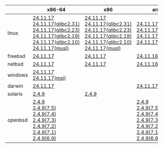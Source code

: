 ||x86-64|x86|arm64|armel|ppc64le|
| --- | --- | --- | --- | --- | --- |
|linux|[24.11.17](https://github.com/roswell/sbcl_head/releases/download/24.11.17/sbcl-24.11.17-x86-64-linux-binary.tar.bz2)<br />[24.11.17(glibc2.31)](https://github.com/roswell/sbcl_head/releases/download/24.11.17/sbcl-24.11.17-x86-64-linux-glibc2.31-binary.tar.bz2)<br />[24.11.17(glibc2.23)](https://github.com/roswell/sbcl_head/releases/download/24.11.17/sbcl-24.11.17-x86-64-linux-glibc2.23-binary.tar.bz2)<br />[24.11.17(glibc2.19)](https://github.com/roswell/sbcl_head/releases/download/24.11.17/sbcl-24.11.17-x86-64-linux-glibc2.19-binary.tar.bz2)<br />[24.11.17(glibc2.10)](https://github.com/roswell/sbcl_head/releases/download/24.11.17/sbcl-24.11.17-x86-64-linux-glibc2.10-binary.tar.bz2)<br />[24.11.17(musl)](https://github.com/roswell/sbcl_head/releases/download/24.11.17/sbcl-24.11.17-x86-64-linux-musl-binary.tar.bz2)<br />|[24.11.17](https://github.com/roswell/sbcl_head/releases/download/24.11.17/sbcl-24.11.17-x86-linux-binary.tar.bz2)<br />[24.11.17(glibc2.31)](https://github.com/roswell/sbcl_head/releases/download/24.11.17/sbcl-24.11.17-x86-linux-glibc2.31-binary.tar.bz2)<br />[24.11.17(glibc2.23)](https://github.com/roswell/sbcl_head/releases/download/24.11.17/sbcl-24.11.17-x86-linux-glibc2.23-binary.tar.bz2)<br />[24.11.17(glibc2.19)](https://github.com/roswell/sbcl_head/releases/download/24.11.17/sbcl-24.11.17-x86-linux-glibc2.19-binary.tar.bz2)<br />[24.11.17(glibc2.10)](https://github.com/roswell/sbcl_head/releases/download/24.11.17/sbcl-24.11.17-x86-linux-glibc2.10-binary.tar.bz2)<br />[24.11.17(musl)](https://github.com/roswell/sbcl_head/releases/download/24.11.17/sbcl-24.11.17-x86-linux-musl-binary.tar.bz2)<br />|[24.11.17](https://github.com/roswell/sbcl_head/releases/download/24.11.17/sbcl-24.11.17-arm64-linux-binary.tar.bz2)<br />[24.11.17(glibc2.23)](https://github.com/roswell/sbcl_head/releases/download/24.11.17/sbcl-24.11.17-arm64-linux-glibc2.23-binary.tar.bz2)<br />[24.11.17(glibc2.19)](https://github.com/roswell/sbcl_head/releases/download/24.11.17/sbcl-24.11.17-arm64-linux-glibc2.19-binary.tar.bz2)<br />[24.11.17(musl)](https://github.com/roswell/sbcl_head/releases/download/24.11.17/sbcl-24.11.17-arm64-linux-musl-binary.tar.bz2)<br />|[24.11.17](https://github.com/roswell/sbcl_head/releases/download/24.11.17/sbcl-24.11.17-armel-linux-binary.tar.bz2)<br />|[24.11.17](https://github.com/roswell/sbcl_head/releases/download/24.11.17/sbcl-24.11.17-ppc64le-linux-binary.tar.bz2)<br />[24.11.17(glibc2.23)](https://github.com/roswell/sbcl_head/releases/download/24.11.17/sbcl-24.11.17-ppc64le-linux-glibc2.23-binary.tar.bz2)<br />[24.11.17(glibc2.19)](https://github.com/roswell/sbcl_head/releases/download/24.11.17/sbcl-24.11.17-ppc64le-linux-glibc2.19-binary.tar.bz2)<br />|
|freebsd|[24.11.17](https://github.com/roswell/sbcl_head/releases/download/24.11.17/sbcl-24.11.17-x86-64-freebsd-binary.tar.bz2)<br />|[24.11.17](https://github.com/roswell/sbcl_head/releases/download/24.11.17/sbcl-24.11.17-x86-freebsd-binary.tar.bz2)<br />|[24.11.16](https://github.com/roswell/sbcl_head/releases/download/24.11.16/sbcl-24.11.16-arm64-freebsd-binary.tar.bz2)<br />|||
|netbsd|[24.11.17](https://github.com/roswell/sbcl_head/releases/download/24.11.17/sbcl-24.11.17-x86-64-netbsd-binary.tar.bz2)<br />|[24.11.17](https://github.com/roswell/sbcl_head/releases/download/24.11.17/sbcl-24.11.17-x86-netbsd-binary.tar.bz2)<br />|[24.11.16](https://github.com/roswell/sbcl_head/releases/download/24.11.16/sbcl-24.11.16-arm64-netbsd-binary.tar.bz2)<br />|||
|windows|[24.11.17](https://github.com/roswell/sbcl_head/releases/download/24.11.17/sbcl-24.11.17-x86-64-windows-binary.tar.bz2)<br />[24.11.17(msi)](https://github.com/roswell/sbcl_head/releases/download/24.11.17/sbcl-24.11.17-x86-64-windows-binary.msi)<br />|||||
|darwin|[24.11.17](https://github.com/roswell/sbcl_head/releases/download/24.11.17/sbcl-24.11.17-x86-64-darwin-binary.tar.bz2)<br />||[24.11.17](https://github.com/roswell/sbcl_head/releases/download/24.11.17/sbcl-24.11.17-arm64-darwin-binary.tar.bz2)<br />|||
|solaris|[2.4.9](https://github.com/roswell/sbcl_bin/releases/download/2.4.9/sbcl-2.4.9-x86-64-solaris-binary.tar.bz2)<br />|[2.4.9](https://github.com/roswell/sbcl_bin/releases/download/2.4.9/sbcl-2.4.9-x86-solaris-binary.tar.bz2)<br />||||
|openbsd|[2.4.9](https://github.com/roswell/sbcl_bin/releases/download/2.4.9/sbcl-2.4.9-x86-64-openbsd-binary.tar.bz2)<br />[2.4.9(7.5)](https://github.com/roswell/sbcl_bin/releases/download/2.4.9/sbcl-2.4.9-x86-64-openbsd-7.5-binary.tar.bz2)<br />[2.4.9(7.4)](https://github.com/roswell/sbcl_bin/releases/download/2.4.9/sbcl-2.4.9-x86-64-openbsd-7.4-binary.tar.bz2)<br />[2.4.9(7.3)](https://github.com/roswell/sbcl_bin/releases/download/2.4.9/sbcl-2.4.9-x86-64-openbsd-7.3-binary.tar.bz2)<br />[2.4.9(7.2)](https://github.com/roswell/sbcl_bin/releases/download/2.4.9/sbcl-2.4.9-x86-64-openbsd-7.2-binary.tar.bz2)<br />[2.4.9(7.1)](https://github.com/roswell/sbcl_bin/releases/download/2.4.9/sbcl-2.4.9-x86-64-openbsd-7.1-binary.tar.bz2)<br />[2.4.9(6.9)](https://github.com/roswell/sbcl_bin/releases/download/2.4.9/sbcl-2.4.9-x86-64-openbsd-6.9-binary.tar.bz2)<br />||[2.4.9](https://github.com/roswell/sbcl_bin/releases/download/2.4.9/sbcl-2.4.9-arm64-openbsd-binary.tar.bz2)<br />[2.4.9(7.5)](https://github.com/roswell/sbcl_bin/releases/download/2.4.9/sbcl-2.4.9-arm64-openbsd-7.5-binary.tar.bz2)<br />[2.4.9(7.4)](https://github.com/roswell/sbcl_bin/releases/download/2.4.9/sbcl-2.4.9-arm64-openbsd-7.4-binary.tar.bz2)<br />[2.4.9(7.3)](https://github.com/roswell/sbcl_bin/releases/download/2.4.9/sbcl-2.4.9-arm64-openbsd-7.3-binary.tar.bz2)<br />[2.4.9(7.2)](https://github.com/roswell/sbcl_bin/releases/download/2.4.9/sbcl-2.4.9-arm64-openbsd-7.2-binary.tar.bz2)<br />[2.4.9(7.1)](https://github.com/roswell/sbcl_bin/releases/download/2.4.9/sbcl-2.4.9-arm64-openbsd-7.1-binary.tar.bz2)<br />[2.4.9(6.9)](https://github.com/roswell/sbcl_bin/releases/download/2.4.9/sbcl-2.4.9-arm64-openbsd-6.9-binary.tar.bz2)<br />|||
